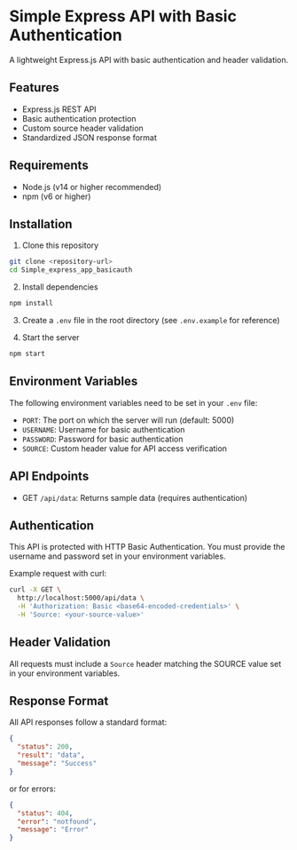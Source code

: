 # Simple Express API with Basic Authentication

A lightweight Express.js API with basic authentication and header validation.

## Features

- Express.js REST API
- Basic authentication protection
- Custom source header validation
- Standardized JSON response format

## Requirements

- Node.js (v14 or higher recommended)
- npm (v6 or higher)

## Installation

1. Clone this repository
```bash
git clone <repository-url>
cd Simple_express_app_basicauth
```

2. Install dependencies
```bash
npm install
```

3. Create a `.env` file in the root directory (see `.env.example` for reference)

4. Start the server
```bash
npm start
```

## Environment Variables

The following environment variables need to be set in your `.env` file:

- `PORT`: The port on which the server will run (default: 5000)
- `USERNAME`: Username for basic authentication
- `PASSWORD`: Password for basic authentication
- `SOURCE`: Custom header value for API access verification

## API Endpoints

- GET `/api/data`: Returns sample data (requires authentication)

## Authentication

This API is protected with HTTP Basic Authentication. You must provide the username and password set in your environment variables.

Example request with curl:
```bash
curl -X GET \
  http://localhost:5000/api/data \
  -H 'Authorization: Basic <base64-encoded-credentials>' \
  -H 'Source: <your-source-value>'
```

## Header Validation

All requests must include a `Source` header matching the SOURCE value set in your environment variables.

## Response Format

All API responses follow a standard format:

```json
{
  "status": 200,
  "result": "data",
  "message": "Success"
}
```

or for errors:

```json
{
  "status": 404,
  "error": "notfound",
  "message": "Error"
}
```
